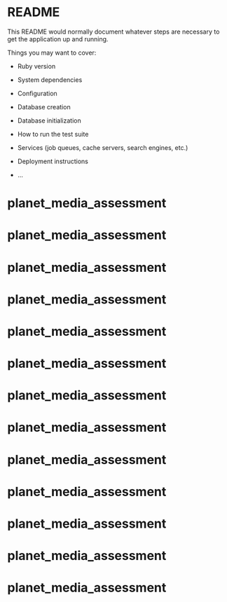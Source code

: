 # README

This README would normally document whatever steps are necessary to get the
application up and running.

Things you may want to cover:

* Ruby version

* System dependencies

* Configuration

* Database creation

* Database initialization

* How to run the test suite

* Services (job queues, cache servers, search engines, etc.)

* Deployment instructions

* ...
# planet_media_assessment
# planet_media_assessment
# planet_media_assessment
# planet_media_assessment
# planet_media_assessment
# planet_media_assessment
# planet_media_assessment
# planet_media_assessment
# planet_media_assessment
# planet_media_assessment
# planet_media_assessment
# planet_media_assessment
# planet_media_assessment
